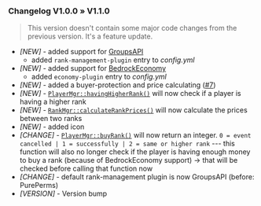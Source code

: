 ### Changelog V1.0.0 » V1.1.0
> This version doesn't contain some major code changes from the previous version. It's a feature update.
- *[NEW]* - added support for [GroupsAPI](https://github.com/alvin0319/GroupsAPI)
  - added `rank-management-plugin` entry to *config.yml*
- *[NEW]* - added support for [BedrockEconomy](https://github.com/cooldogedev/BedrockEconomy)
    - added `economy-plugin` entry to *config.yml*
- *[NEW]* - added a buyer-protection and price calculating ([#7](https://github.com/supercrafter333/theRankShop/issues/7))
- *[NEW]* - [`PlayerMgr::havingHigherRank()`](https://github.com/supercrafter333/theRankShop/blob/master/src/supercrafter333/theRankShop/Manager/PlayerMgr.php#L50) will now check if a player is having a higher rank
- *[NEW]* - [`RankMgr::calculateRankPrices()`](https://github.com/supercrafter333/theRankShop/blob/master/src/supercrafter333/theRankShop/Manager/RankMgr.php#L36) will now calculate the prices between two ranks
- *[NEW]* - added icon
- *[CHANGE]* - [`PlayerMgr::buyRank()`](https://github.com/supercrafter333/theRankShop/blob/master/src/supercrafter333/theRankShop/Manager/PlayerMgr.php#L68) will now return an integer. `0 = event cancelled | 1 = successfully | 2 = same or higher rank`  ---  this function will also no longer check if the player is having enough money to buy a rank (because of BedrockEconomy support) -> that will be checked before calling that function now
- *[CHANGE]* - default rank-management plugin is now GroupsAPI (before: PurePerms)
- *[VERSION]* - Version bump